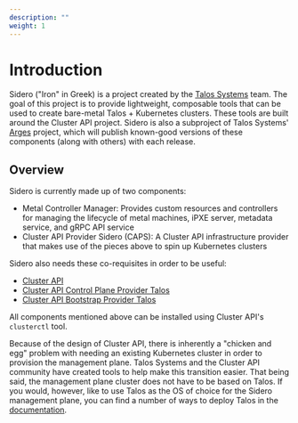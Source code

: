 ```yaml
---
description: ""
weight: 1
---
```


# Introduction

Sidero ("Iron" in Greek) is a project created by the [Talos Systems](https://www.talos-systems.com/) team.
The goal of this project is to provide lightweight, composable tools that can be used to create bare-metal Talos + Kubernetes clusters.
These tools are built around the Cluster API project.
Sidero is also a subproject of Talos Systems' [Arges](https://github.com/talos-systems/arges) project, which will publish known-good versions of these components (along with others) with each release.

## Overview

Sidero is currently made up of two components:

- Metal Controller Manager: Provides custom resources and controllers for managing the lifecycle of metal machines, iPXE server, metadata service, and gRPC API service
- Cluster API Provider Sidero (CAPS): A Cluster API infrastructure provider that makes use of the pieces above to spin up Kubernetes clusters

Sidero also needs these co-requisites in order to be useful:

- [Cluster API](https://github.com/kubernetes-sigs/cluster-api)
- [Cluster API Control Plane Provider Talos](https://github.com/talos-systems/cluster-api-control-plane-provider-talos)
- [Cluster API Bootstrap Provider Talos](https://github.com/talos-systems/cluster-api-bootstrap-provider-talos)

All components mentioned above can be installed using Cluster API's `clusterctl` tool.

Because of the design of Cluster API, there is inherently a "chicken and egg" problem with needing an existing Kubernetes cluster in order to provision the management plane.
Talos Systems and the Cluster API community have created tools to help make this transition easier.
That being said, the management plane cluster does not have to be based on Talos.
If you would, however, like to use Talos as the OS of choice for the Sidero management plane, you can find a number of ways to deploy Talos in the [documentation](https://www.talos.dev).
